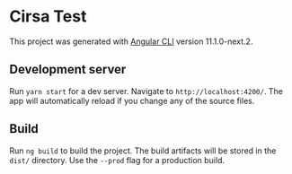 # Cirsa Test

This project was generated with [Angular CLI](https://github.com/angular/angular-cli) version 11.1.0-next.2.

## Development server

Run `yarn start` for a dev server. Navigate to `http://localhost:4200/`. The app will automatically reload if you change any of the source files.

## Build

Run `ng build` to build the project. The build artifacts will be stored in the `dist/` directory. Use the `--prod` flag for a production build.
